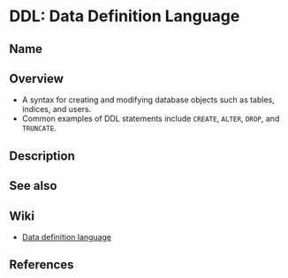 # DDL: Data Definition Language

## Name

## Overview
- A syntax for creating and modifying database objects such as tables, indices, and users.
- Common examples of DDL statements include `CREATE`, `ALTER`, `DROP`, and `TRUNCATE`.

## Description

## See also

## Wiki
- [Data definition language](https://en.wikipedia.org/wiki/Data_definition_language)

## References
